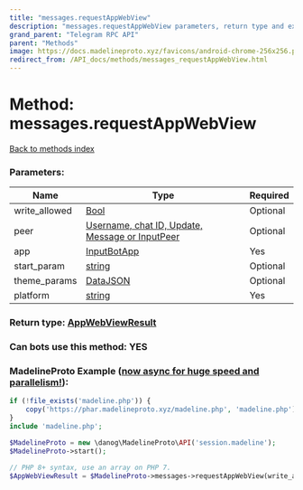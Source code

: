 ```yaml
---
title: "messages.requestAppWebView"
description: "messages.requestAppWebView parameters, return type and example"
grand_parent: "Telegram RPC API"
parent: "Methods"
image: https://docs.madelineproto.xyz/favicons/android-chrome-256x256.png
redirect_from: /API_docs/methods/messages_requestAppWebView.html
---
```

# Method: messages.requestAppWebView
[Back to methods index](index.html)



### Parameters:

| Name     |    Type       | Required |
|----------|---------------|----------|
|write\_allowed|[Bool](/API_docs/types/Bool.html) | Optional|
|peer|[Username, chat ID, Update, Message or InputPeer](/API_docs/types/InputPeer.html) | Optional|
|app|[InputBotApp](/API_docs/types/InputBotApp.html) | Yes|
|start\_param|[string](/API_docs/types/string.html) | Optional|
|theme\_params|[DataJSON](/API_docs/types/DataJSON.html) | Optional|
|platform|[string](/API_docs/types/string.html) | Yes|


### Return type: [AppWebViewResult](/API_docs/types/AppWebViewResult.html)

### Can bots use this method: **YES**


### MadelineProto Example ([now async for huge speed and parallelism!](https://docs.madelineproto.xyz/docs/ASYNC.html)):


```php
if (!file_exists('madeline.php')) {
    copy('https://phar.madelineproto.xyz/madeline.php', 'madeline.php');
}
include 'madeline.php';

$MadelineProto = new \danog\MadelineProto\API('session.madeline');
$MadelineProto->start();

// PHP 8+ syntax, use an array on PHP 7.
$AppWebViewResult = $MadelineProto->messages->requestAppWebView(write_allowed: Bool, peer: InputPeer, app: InputBotApp, start_param: 'string', theme_params: DataJSON, platform: 'string', );
```

